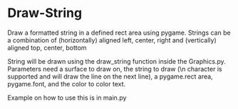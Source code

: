 # Draw-String
Draw a formatted string in a defined rect area using pygame.
Strings can be a combination of (horizontally) aligned left, center, right and (vertically) aligned top, center, bottom

String will be drawn using the draw_string function inside the Graphics.py. Parameters need a surface to draw on, the string to draw (\n character is supported and will draw the line on the next line), a pygame.rect area, pygame.font, and the color to color text.

Example on how to use this is in main.py
